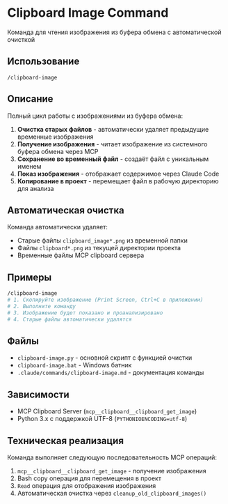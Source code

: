 # Clipboard Image Command

Команда для чтения изображения из буфера обмена с автоматической очисткой

## Использование

```
/clipboard-image
```

## Описание

Полный цикл работы с изображениями из буфера обмена:
1. **Очистка старых файлов** - автоматически удаляет предыдущие временные изображения
2. **Получение изображения** - читает изображение из системного буфера обмена через MCP
3. **Сохранение во временный файл** - создаёт файл с уникальным именем
4. **Показ изображения** - отображает содержимое через Claude Code
5. **Копирование в проект** - перемещает файл в рабочую директорию для анализа

## Автоматическая очистка

Команда автоматически удаляет:
- Старые файлы `clipboard_image*.png` из временной папки
- Файлы `clipboard*.png` из текущей директории проекта
- Временные файлы MCP clipboard сервера

## Примеры

```bash
/clipboard-image
# 1. Скопируйте изображение (Print Screen, Ctrl+C в приложении)
# 2. Выполните команду
# 3. Изображение будет показано и проанализировано
# 4. Старые файлы автоматически удалятся
```

## Файлы

- `clipboard-image.py` - основной скрипт с функцией очистки
- `clipboard-image.bat` - Windows батник
- `.claude/commands/clipboard-image.md` - документация команды

## Зависимости

- MCP Clipboard Server (`mcp__clipboard__clipboard_get_image`)
- Python 3.x с поддержкой UTF-8 (`PYTHONIOENCODING=utf-8`)

## Техническая реализация

Команда выполняет следующую последовательность MCP операций:
1. `mcp__clipboard__clipboard_get_image` - получение изображения
2. Bash copy операция для перемещения в проект
3. `Read` операция для отображения изображения
4. Автоматическая очистка через `cleanup_old_clipboard_images()`